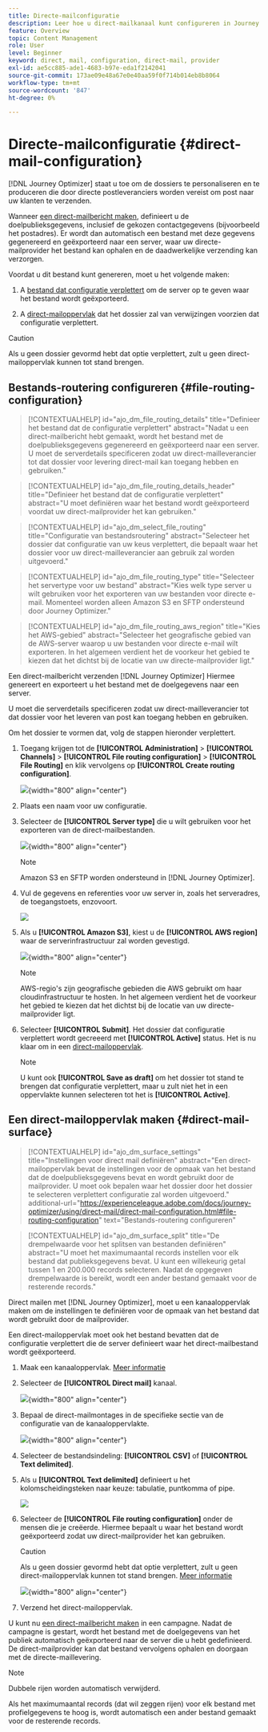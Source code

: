 ```yaml
---
title: Directe-mailconfiguratie
description: Leer hoe u direct-mailkanaal kunt configureren in Journey Optimizer
feature: Overview
topic: Content Management
role: User
level: Beginner
keyword: direct, mail, configuration, direct-mail, provider
exl-id: ae5cc885-ade1-4683-b97e-eda1f2142041
source-git-commit: 173ae09e48a67e0e40aa59f0f714b014eb8b8064
workflow-type: tm+mt
source-wordcount: '847'
ht-degree: 0%

---
```


# Directe-mailconfiguratie {#direct-mail-configuration}

[!DNL Journey Optimizer] staat u toe om de dossiers te personaliseren en te produceren die door directe postleveranciers worden vereist om post naar uw klanten te verzenden.

Wanneer [een direct-mailbericht maken](../direct-mail/create-direct-mail.md), definieert u de doelpublieksgegevens, inclusief de gekozen contactgegevens (bijvoorbeeld het postadres). Er wordt dan automatisch een bestand met deze gegevens gegenereerd en geëxporteerd naar een server, waar uw directe-mailprovider het bestand kan ophalen en de daadwerkelijke verzending kan verzorgen.

Voordat u dit bestand kunt genereren, moet u het volgende maken:

1. A [bestand dat configuratie verplettert](#file-routing-configuration) om de server op te geven waar het bestand wordt geëxporteerd.

1. A [direct-mailoppervlak](#direct-mail-surface) dat het dossier zal van verwijzingen voorzien dat configuratie verplettert.

>[!CAUTION]
>
>Als u geen dossier gevormd hebt dat optie verplettert, zult u geen direct-mailoppervlak kunnen tot stand brengen.

## Bestands-routering configureren {#file-routing-configuration}

>[!CONTEXTUALHELP]
>id="ajo_dm_file_routing_details"
>title="Definieer het bestand dat de configuratie verplettert"
>abstract="Nadat u een direct-mailbericht hebt gemaakt, wordt het bestand met de doelpublieksgegevens gegenereerd en geëxporteerd naar een server. U moet de serverdetails specificeren zodat uw direct-mailleverancier tot dat dossier voor levering direct-mail kan toegang hebben en gebruiken."

<!--
>additional-url="https://experienceleague.adobe.com/docs/journey-optimizer/using/direct-mail/create-direct-mail.html" text="Create a direct mail message"-->

>[!CONTEXTUALHELP]
>id="ajo_dm_file_routing_details_header"
>title="Definieer het bestand dat de configuratie verplettert"
>abstract="U moet definiëren waar het bestand wordt geëxporteerd voordat uw direct-mailprovider het kan gebruiken."

>[!CONTEXTUALHELP]
>id="ajo_dm_select_file_routing"
>title="Configuratie van bestandsroutering"
>abstract="Selecteer het dossier dat configuratie van uw keus verplettert, die bepaalt waar het dossier voor uw direct-mailleverancier aan gebruik zal worden uitgevoerd."

>[!CONTEXTUALHELP]
>id="ajo_dm_file_routing_type"
>title="Selecteer het servertype voor uw bestand"
>abstract="Kies welk type server u wilt gebruiken voor het exporteren van uw bestanden voor directe e-mail. Momenteel worden alleen Amazon S3 en SFTP ondersteund door Journey Optimizer."

>[!CONTEXTUALHELP]
>id="ajo_dm_file_routing_aws_region"
>title="Kies het AWS-gebied"
>abstract="Selecteer het geografische gebied van de AWS-server waarop u uw bestanden voor directe e-mail wilt exporteren. In het algemeen verdient het de voorkeur het gebied te kiezen dat het dichtst bij de locatie van uw directe-mailprovider ligt."

Een direct-mailbericht verzenden [!DNL Journey Optimizer] Hiermee genereert en exporteert u het bestand met de doelgegevens naar een server.

U moet die serverdetails specificeren zodat uw direct-mailleverancier tot dat dossier voor het leveren van post kan toegang hebben en gebruiken.

Om het dossier te vormen dat, volg de stappen hieronder verplettert.

1. Toegang krijgen tot de **[!UICONTROL Administration]** > **[!UICONTROL Channels]** > **[!UICONTROL File routing configuration]** > **[!UICONTROL File Routing]** en klik vervolgens op **[!UICONTROL Create routing configuration]**.

   ![](assets/file-routing-config-button.png){width="800" align="center"}

1. Plaats een naam voor uw configuratie.

1. Selecteer de **[!UICONTROL Server type]** die u wilt gebruiken voor het exporteren van de direct-mailbestanden.

   ![](assets/file-routing-config-type.png){width="800" align="center"}

   >[!NOTE]
   >
   >Amazon S3 en SFTP<!--and Azure--> worden ondersteund in [!DNL Journey Optimizer].

1. Vul de gegevens en referenties voor uw server in, zoals het serveradres, de toegangstoets, enzovoort.

   ![](assets/file-routing-config-sftp-details.png)

1. Als u **[!UICONTROL Amazon S3]**, kiest u de **[!UICONTROL AWS region]** waar de serverinfrastructuur zal worden gevestigd.

   ![](assets/file-routing-config-aws-region.png){width="800" align="center"}

   >[!NOTE]
   >
   >AWS-regio&#39;s zijn geografische gebieden die AWS gebruikt om haar cloudinfrastructuur te hosten. In het algemeen verdient het de voorkeur het gebied te kiezen dat het dichtst bij de locatie van uw directe-mailprovider ligt.

1. Selecteer **[!UICONTROL Submit]**. Het dossier dat configuratie verplettert wordt gecreeerd met **[!UICONTROL Active]** status. Het is nu klaar om in een [direct-mailoppervlak](#direct-mail-surface).

   >[!NOTE]
   >
   >U kunt ook **[!UICONTROL Save as draft]** om het dossier tot stand te brengen dat configuratie verplettert, maar u zult niet het in een oppervlakte kunnen selecteren tot het is **[!UICONTROL Active]**.

## Een direct-mailoppervlak maken {#direct-mail-surface}

>[!CONTEXTUALHELP]
>id="ajo_dm_surface_settings"
>title="Instellingen voor direct mail definiëren"
>abstract="Een direct-mailoppervlak bevat de instellingen voor de opmaak van het bestand dat de doelpublieksgegevens bevat en wordt gebruikt door de mailprovider. U moet ook bepalen waar het dossier door het dossier te selecteren verplettert configuratie zal worden uitgevoerd."
>additional-url="https://experienceleague.adobe.com/docs/journey-optimizer/using/direct-mail/direct-mail-configuration.html#file-routing-configuration" text="Bestands-routering configureren"

<!--
>[!CONTEXTUALHELP]
>id="ajo_dm_surface_sort"
>title="Define the sort order"
>abstract="If you select this option, the sort will be by profile ID, ascending or descending. If you unselect it, the sorting configuration defined when creating the direct mail message within a journey or a campaign."-->

>[!CONTEXTUALHELP]
>id="ajo_dm_surface_split"
>title="De drempelwaarde voor het splitsen van bestanden definiëren"
>abstract="U moet het maximumaantal records instellen voor elk bestand dat publieksgegevens bevat. U kunt een willekeurig getal tussen 1 en 200.000 records selecteren. Nadat de opgegeven drempelwaarde is bereikt, wordt een ander bestand gemaakt voor de resterende records."

Direct mailen met [!DNL Journey Optimizer], moet u een kanaaloppervlak maken om de instellingen te definiëren voor de opmaak van het bestand dat wordt gebruikt door de mailprovider.

Een direct-mailoppervlak moet ook het bestand bevatten dat de configuratie verplettert die de server definieert waar het direct-mailbestand wordt geëxporteerd.

1. Maak een kanaaloppervlak. [Meer informatie](../configuration/channel-surfaces.md)

1. Selecteer de **[!UICONTROL Direct mail]** kanaal.

   ![](assets/surface-direct-mail-channel.png){width="800" align="center"}

1. Bepaal de direct-mailmontages in de specifieke sectie van de configuratie van de kanaaloppervlakte.

   ![](assets/surface-direct-mail-settings.png){width="800" align="center"}

   <!--![](assets/surface-direct-mail-settings-with-insertion.png)-->

1. Selecteer de bestandsindeling: **[!UICONTROL CSV]** of **[!UICONTROL Text delimited]**.

1. Als u **[!UICONTROL Text delimited]** definieert u het kolomscheidingsteken naar keuze: tabulatie, puntkomma of pipe<!--or ampersand-->.

   ![](assets/surface-direct-mail-column-separator.png)

1. Selecteer de **[!UICONTROL File routing configuration]** onder de mensen die je creëerde. Hiermee bepaalt u waar het bestand wordt geëxporteerd zodat uw direct-mailprovider het kan gebruiken.

   >[!CAUTION]
   >
   >Als u geen dossier gevormd hebt dat optie verplettert, zult u geen direct-mailoppervlak kunnen tot stand brengen. [Meer informatie](#file-routing-configuration)

   ![](assets/surface-direct-mail-file-routing.png){width="800" align="center"}

   <!--![](assets/surface-direct-mail-file-routing-with-insertion.png)-->

1. Verzend het direct-mailoppervlak.

U kunt nu [een direct-mailbericht maken](../direct-mail/create-direct-mail.md) in een campagne. Nadat de campagne is gestart, wordt het bestand met de doelgegevens van het publiek automatisch geëxporteerd naar de server die u hebt gedefinieerd. De direct-mailprovider kan dat bestand vervolgens ophalen en doorgaan met de directe-maillevering.

>[!NOTE]
>
>Dubbele rijen worden automatisch verwijderd.
>
>Als het maximumaantal records (dat wil zeggen rijen) voor elk bestand met profielgegevens te hoog is, wordt automatisch een ander bestand gemaakt voor de resterende records.

<!--
    In the **[!UICONTROL Insertion]** section, you can choose to automatically remove duplicate rows.

    Define the maximum number of records (i.e. rows) for each file containing profile data. After the specified threshold is reached, another file will be created for the remaining records.

    ![](assets/surface-direct-mail-split.png)

    For example, if there are 100,000 records in the file and the threshold limit is set to 60,000, the records will be split into two files. The first file will contain 60,000 rows, and the second file will contain the remaining 40,000 rows.

    >[!NOTE]
    >
    >NOTE You can set any number between 1 and 200,000 records, meaning each file must contain at least 1 row and no more than 200,000 rows.

-->